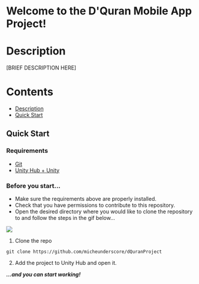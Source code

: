 # Welcome to the D'Quran Mobile App Project!
# Description
[BRIEF DESCRIPTION HERE]

# Contents
- [Description](#description)
- [Quick Start](#quick-start)

## Quick Start
### Requirements
- [Git](https://git-scm.com/downloads)
- [Unity Hub + Unity](https://unity.com/download)

### Before you start...
- Make sure the requirements above are properly installed.
- Check that you have permissions to contribute to this repository.
- Open the desired directory where you would like to clone the repository to and follow the steps in the gif below...

![](https://i.imgur.com/V1CwPfK.gif)

1. Clone the repo
```
git clone https://github.com/micheunderscore/dQuranProject
```

2. Add the project to Unity Hub and open it.

***...and you can start working!***
